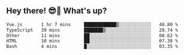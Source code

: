 ## Hey there! 😎👋 What's up?

<!--START_SECTION:waka-->

```txt
Vue.js       1 hr 7 mins     ████████████▒░░░░░░░░░░░░   48.80 %
TypeScript   39 mins         ███████▒░░░░░░░░░░░░░░░░░   28.74 %
Other        11 mins         ██░░░░░░░░░░░░░░░░░░░░░░░   08.62 %
HTML         10 mins         ██░░░░░░░░░░░░░░░░░░░░░░░   07.38 %
Bash         4 mins          █░░░░░░░░░░░░░░░░░░░░░░░░   03.35 %
```

<!--END_SECTION:waka-->

